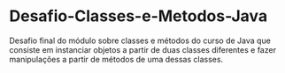 # Desafio-Classes-e-Metodos-Java
Desafio final do módulo sobre classes e métodos do curso de Java que consiste em instanciar objetos a partir de duas classes diferentes e fazer manipulações a partir de métodos de uma dessas classes.
